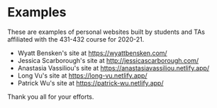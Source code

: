 # Examples 

These are examples of personal websites built by students and TAs affiliated with the 431-432 course for 2020-21. 

- Wyatt Bensken's site at https://wyattbensken.com/
- Jessica Scarborough's site at http://jessicascarborough.com/
- Anastasia Vassiliou's site at https://anastasiavassiliou.netlify.app/
- Long Vu's site at https://long-vu.netlify.app/
- Patrick Wu's site at https://patrick-wu.netlify.app/

Thank you all for your efforts.
